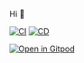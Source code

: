 Hi 👋

[![CI](https://github.com/maks-oleksyuk/notes/actions/workflows/ci.yml/badge.svg?branch=gh-pages)](//github.com/maks-oleksyuk/notes/actions/workflows/ci.yml?query=branch%3Agh-pages)
[![CD](https://github.com/maks-oleksyuk/notes/actions/workflows/cd.yml/badge.svg?branch=gh-pages)](//github.com/maks-oleksyuk/notes/actions/workflows/cd.yml?query=branch%3Agh-pages)

[![Open in Gitpod](https://gitpod.io/button/open-in-gitpod.svg)](https://gitpod.io/#https://github.com/maks-oleksyuk/notes)
